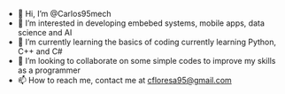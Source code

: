 - 👋 Hi, I’m @Carlos95mech
- 👀 I’m interested in developing embebed systems, mobile apps, data science and AI
- 🌱 I’m currently learning the basics of coding currently learning Python, C++ and C#
- 💞️ I’m looking to collaborate on some simple codes to improve my skills as a programmer 
- 📫 How to reach me, contact me at cfloresa95@gmail.com

<!---
Carlos95mech/Carlos95mech is a ✨ special ✨ repository because its `README.md` (this file) appears on your GitHub profile.
You can click the Preview link to take a look at your changes.
--->
